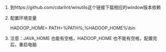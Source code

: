 1) 到https://github.com/cdarlint/winutils这个链接下载相应的window版本依赖

2) 配置环境变量

    HADOOP_HOME=<your local hadoop-ver folder>
    PATH=%PATH%;%HADOOP_HOME%\bin
    
3) 注意：JAVA_HOME 也能有空格，HADOOP_HOME 也不能有空格，配置完后，重启电脑
    
    